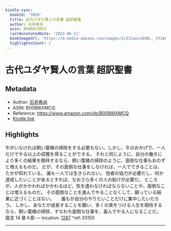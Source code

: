 ```yaml
---
kindle-sync:
  bookId: '3050'
  title: 古代ユダヤ賢人の言葉 超訳聖書
  author: 石井希尚
  asin: B00B8IXMCQ
  lastAnnotatedDate: '2023-06-11'
  bookImageUrl: 'https://m.media-amazon.com/images/I/51CwovCA98L._SY160.jpg'
  highlightsCount: 1
---
```

# 古代ユダヤ賢人の言葉 超訳聖書
## Metadata
* Author: [石井希尚](https://www.amazon.comundefined)
* ASIN: B00B8IXMCQ
* Reference: https://www.amazon.com/dp/B00B8IXMCQ
* [Kindle link](kindle://book?action=open&asin=B00B8IXMCQ)

## Highlights
牛がいなければ飼い葉桶の掃除をする必要もない。しかし、牛のおかげで、一人だけでやる以上の収穫を得ることができる。 それと同じように、自分の働きにより多くの結果を期待するなら、飼い葉桶の掃除のように、面倒な仕事もおのずと増えるものだ。 だが、その面倒な仕事をしなければ、一人でできることは、たかが知れている。 誰も一人では生きられない。 他者の協力が必要だし、何か達成したいことがあるとすれば、なおさら多くの人の助けが必要だ。 ところが、人がかかわればかかわるほど、気を遣わなければならないことや、面倒なことは増えるものだ。 その面倒なことを進んでやることなくして、願っている結果に近づくことはない。 　 誰もが自分のやりたいことだけに集中したいだろう。 しかし、あなたが成長することを願い、多くの実をつける人生を期待するなら、飼い葉桶の掃除、すなわち面倒な仕事を、喜んでやる人になることだ。 箴言 14 章４節 — location: [1287](kindle://book?action=open&asin=B00B8IXMCQ&location=1287) ^ref-33150

---
